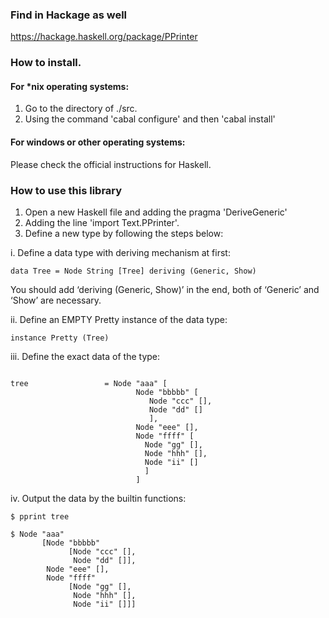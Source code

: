 ### Find in Hackage as well

https://hackage.haskell.org/package/PPrinter

### How to install.

#### For *nix operating systems:

1. Go to the directory of ./src.
2. Using the command 'cabal configure' and then 'cabal install'

#### For windows or other operating systems:

Please check the official instructions for Haskell.

### How to use this library

1. Open a new Haskell file and adding the pragma 'DeriveGeneric'
2. Adding the line 'import Text.PPrinter'.
3. Define a new type by following the steps below:

i. Define a data type with deriving mechanism at first:

```
data Tree = Node String [Tree] deriving (Generic, Show)
```

You should add ‘deriving (Generic, Show)’ in the end, both of ‘Generic’ and ‘Show’ are necessary.

ii. Define an EMPTY Pretty instance of the data type:

```
instance Pretty (Tree)
```

iii. Define the exact data of the type:

```

tree                 = Node "aaa" [
                            Node "bbbbb" [
                               Node "ccc" [],
                               Node "dd" []
                               ],
                            Node "eee" [],
                            Node "ffff" [
                              Node "gg" [],
                              Node "hhh" [],
                              Node "ii" []
                              ]
                            ]

```

iv. Output the data by the builtin functions:

```
$ pprint tree

$ Node "aaa"
       [Node "bbbbb"
             [Node "ccc" [],
              Node "dd" []],
        Node "eee" [],
        Node "ffff"
             [Node "gg" [],
              Node "hhh" [],
              Node "ii" []]]
```

